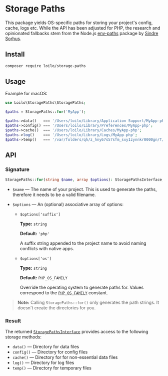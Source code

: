 # Storage Paths

This package yields OS-specific paths for storing your project's config, cache, logs etc. While the API has been adjusted for PHP, the research and opinionated fallbacks stem from the Node.js [env-paths](https://github.com/sindresorhus/env-paths) package by [Sindre Sorhus](https://github.com/sindresorhus).

## Install
```bash
composer require loilo/storage-paths
```

## Usage
Example for macOS:

```php
use Loilo\StoragePaths\StoragePaths;

$paths = StoragePaths::for('MyApp');

$paths->data()   === '/Users/loilo/Library/Application Support/MyApp-php';
$paths->config() === '/Users/loilo/Library/Preferences/MyApp-php';
$paths->cache()  === '/Users/loilo/Library/Caches/MyApp-php';
$paths->log()    === '/Users/loilo/Library/Logs/MyApp-php';
$paths->temp()   === '/var/folders/qh/z_hny67s57sfm_sxy1zynnkr0000gn/T/MyApp-php';
```

## API
### Signature
```php
StoragePaths::for(string $name, array $options): StoragePathsInterface;
```

* `$name` — The name of your project. This is used to generate the paths, therefore it needs to be a valid filename.

* `$options` — An (optional) associative array of options:
  * `$options['suffix']`

    **Type:** `string`

    **Default:** `'php'`
    
    A suffix string appended to the project name to avoid naming conflicts with native apps.
  * `$options['os']`

    **Type:** `string`

    **Default:** `PHP_OS_FAMILY`
    
    Override the operating system to generate paths for. Values correspond to the [`PHP_OS_FAMILY`](https://www.php.net/manual/reserved.constants.php#constant.php-os-family) constant.

> **Note:** Calling `StoragePaths::for()` only generates the path strings. It doesn't create the directories for you.

### Result
The returned [`StoragePathsInterface`](src/StoragePathsInterface.php) provides access to the following storage methods:

* `data()` — Directory for data files
* `config()` — Directory for config files
* `cache()` — Directory for for non-essential data files
* `log()` — Directory for log files
* `temp()` — Directory for temporary files
